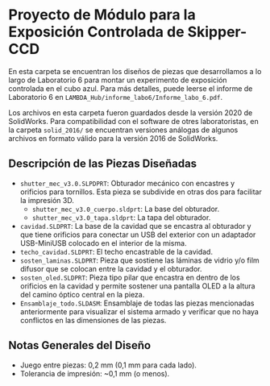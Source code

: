 # Proyecto de Módulo para la Exposición Controlada de Skipper-CCD
En esta carpeta se encuentran los diseños de piezas que desarrollamos a lo largo de Laboratorio 6 para montar un experimento de exposición controlada en el cubo azul. Para más detalles, puede leerse el informe de Laboratorio 6 en `LAMBDA_Hub/informe_labo6/Informe_labo_6.pdf`.

Los archivos en esta carpeta fueron guardados desde la versión 2020 de SolidWorks. Para compatibilidad con el software de otres laboratoristas, en la carpeta `solid_2016/` se encuentran versiones análogas de algunos archivos en formato válido para la versión 2016 de SolidWorks.

## Descripción de las Piezas Diseñadas
* `shutter_mec_v3.0.SLPDPRT`: Obturador mecánico con encastres y orificios para tornillos. Esta pieza se subdivide en otras dos para facilitar la impresión 3D.
    * `shutter_mec_v3.0_cuerpo.sldprt`: La base del obturador.
    * `shutter_mec_v3.0_tapa.sldprt`: La tapa del obturador.
* `cavidad.SLDPRT`: La base de la cavidad que se encastra al obturador y que tiene orificios para conectar un USB del exterior con un adaptador USB-MiniUSB colocado en el interior de la misma.
* `techo_cavidad.SLDPRT`: El techo encastrable de la cavidad.
* `sosten_laminas.SLDPRT`: Pieza que sostiene las láminas de vidrio y/o film difusor que se colocan entre la cavidad y el obturador.
* `sosten_oled.SLDPRT`: Pieza tipo pilar que encastra en dentro de los orificios en la cavidad y permite sostener una pantalla OLED a la altura del camino óptico central en la pieza.
* `Ensamblaje_todo.SLDASM`: Ensamblaje de todas las piezas mencionadas anteriormente para visualizar el sistema armado y verificar que no haya conflictos en las dimensiones de las piezas.

## Notas Generales del Diseño
* Juego entre piezas: 0,2 mm (0,1 mm para cada lado).
* Tolerancia de impresión: ~0,1 mm (o menos).